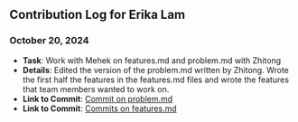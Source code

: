 ## Contribution Log for Erika Lam

### October 20, 2024
- **Task**: Work with Mehek on features.md and problem.md with Zhitong
- **Details**: Edited the version of the problem.md written by Zhitong. Wrote the first half the features in the features.md files and wrote the features that team members wanted to work on. 
- **Link to Commit**: [Commit on problem.md](https://github.com/sophiatangg/CS326Team26/blob/main/team/m2/problem.md)
- **Link to Commit**: [Commits on features.md](https://github.com/sophiatangg/CS326Team26/blob/documentation/team/m2/features.md)
